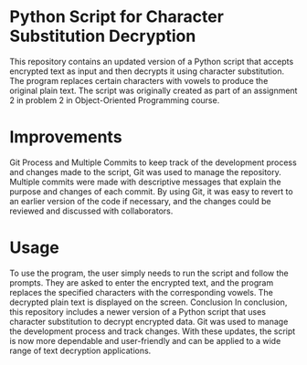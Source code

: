 # Python Script for Character Substitution Decryption
This repository contains an updated version of a Python script that accepts encrypted text as input and then decrypts it using character substitution. The program replaces certain characters with vowels to produce the original plain text. The script was originally created as part of an assignment 2 in problem 2 in Object-Oriented Programming course.
# Improvements
Git Process and Multiple Commits to keep track of the development process and changes made to the script, Git was used to manage the repository. Multiple commits were made with descriptive messages that explain the purpose and changes of each commit. By using Git, it was easy to revert to an earlier version of the code if necessary, and the changes could be reviewed and discussed with collaborators.
# Usage
To use the program, the user simply needs to run the script and follow the prompts. They are asked to enter the encrypted text, and the program replaces the specified characters with the corresponding vowels. The decrypted plain text is displayed on the screen.
Conclusion
In conclusion, this repository includes a newer version of a Python script that uses character substitution to decrypt encrypted data. Git was used to manage the development process and track changes. With these updates, the script is now more dependable and user-friendly and can be applied to a wide range of text decryption applications.
